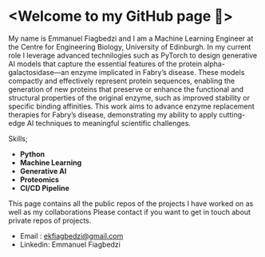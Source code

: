 # <Welcome to  my GitHub page 👋>

My name is Emmanuel Fiagbedzi and I am a Machine Learning Engineer at the Centre for Engineering Biology, University of Edinburgh. In my current role I leverage advanced technilogies such as PyTorch to design generative AI models that capture the essential features of the protein alpha-galactosidase—an enzyme implicated in Fabry’s disease. These models compactly and effectively represent protein sequences, enabling the generation of new proteins that preserve or enhance the functional and structural properties of the original enzyme, such as improved stability or specific binding affinities. This work aims to advance enzyme replacement therapies for Fabry’s disease, demonstrating my ability to apply cutting-edge AI techniques to meaningful scientific challenges.


Skills;
* **Python**
* **Machine Learning**
* **Generative AI**
* **Proteomics**
* **CI/CD Pipeline**

This page contains all the public repos of the projects I have worked on as well as my collaborations
Please contact if you want to get in touch about private repos of projects.

* Email : ekfiagbedzi@gmail.com
* Linkedin: Emmanuel Fiagbedzi
